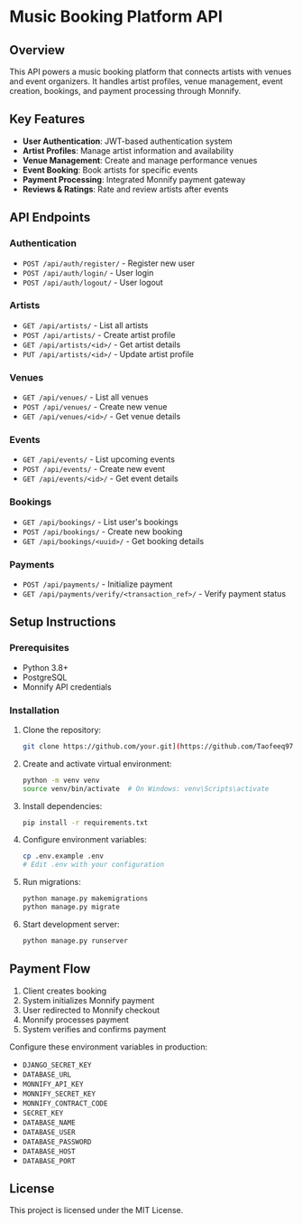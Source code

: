 # Music Booking Platform API

## Overview

This API powers a music booking platform that connects artists with venues and event organizers. It handles artist profiles, venue management, event creation, bookings, and payment processing through Monnify.

## Key Features

- **User Authentication**: JWT-based authentication system
- **Artist Profiles**: Manage artist information and availability
- **Venue Management**: Create and manage performance venues
- **Event Booking**: Book artists for specific events
- **Payment Processing**: Integrated Monnify payment gateway
- **Reviews & Ratings**: Rate and review artists after events

## API Endpoints

### Authentication
- `POST /api/auth/register/` - Register new user
- `POST /api/auth/login/` - User login
- `POST /api/auth/logout/` - User logout

### Artists
- `GET /api/artists/` - List all artists
- `POST /api/artists/` - Create artist profile
- `GET /api/artists/<id>/` - Get artist details
- `PUT /api/artists/<id>/` - Update artist profile

### Venues
- `GET /api/venues/` - List all venues
- `POST /api/venues/` - Create new venue
- `GET /api/venues/<id>/` - Get venue details

### Events
- `GET /api/events/` - List upcoming events
- `POST /api/events/` - Create new event
- `GET /api/events/<id>/` - Get event details

### Bookings
- `GET /api/bookings/` - List user's bookings
- `POST /api/bookings/` - Create new booking
- `GET /api/bookings/<uuid>/` - Get booking details

### Payments
- `POST /api/payments/` - Initialize payment
- `GET /api/payments/verify/<transaction_ref>/` - Verify payment status

## Setup Instructions

### Prerequisites
- Python 3.8+
- PostgreSQL
- Monnify API credentials

### Installation
1. Clone the repository:
   ```bash
   git clone https://github.com/your.git](https://github.com/Taofeeq97/MUSICAPPTEST.git
   ```

2. Create and activate virtual environment:
   ```bash
   python -m venv venv
   source venv/bin/activate  # On Windows: venv\Scripts\activate
   ```

3. Install dependencies:
   ```bash
   pip install -r requirements.txt
   ```

4. Configure environment variables:
   ```bash
   cp .env.example .env
   # Edit .env with your configuration
   ```

5. Run migrations:
   ```bash
   python manage.py makemigrations
   python manage.py migrate
   ```

6. Start development server:
   ```bash
   python manage.py runserver
   ```

## Payment Flow

1. Client creates booking
2. System initializes Monnify payment
3. User redirected to Monnify checkout
4. Monnify processes payment
6. System verifies and confirms payment



Configure these environment variables in production:
- `DJANGO_SECRET_KEY`
- `DATABASE_URL`
- `MONNIFY_API_KEY`
- `MONNIFY_SECRET_KEY`
- `MONNIFY_CONTRACT_CODE`
- `SECRET_KEY`
- `DATABASE_NAME`
- `DATABASE_USER`
- `DATABASE_PASSWORD`
- `DATABASE_HOST`
- `DATABASE_PORT`

## License

This project is licensed under the MIT License.
